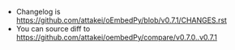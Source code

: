 - Changelog is https://github.com/attakei/oEmbedPy/blob/v0.7.1/CHANGES.rst
- You can source diff to https://github.com/attakei/oembedPy/compare/v0.7.0..v0.7.1
